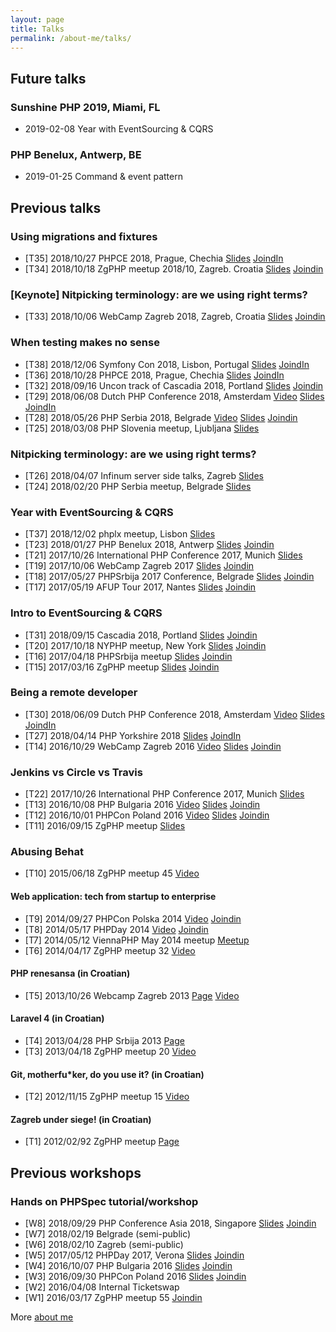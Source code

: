 ```yaml
---
layout: page
title: Talks
permalink: /about-me/talks/
---
```


## Future talks

### Sunshine PHP 2019, Miami, FL
- 2019-02-08 Year with EventSourcing & CQRS

### PHP Benelux, Antwerp, BE
- 2019-01-25 Command & event pattern

## Previous talks

### Using migrations and fixtures 
- [T35] 2018/10/27 PHPCE 2018, Prague, Chechia [Slides](https://slides.com/mirosvrtan/using-migrations-and-fixtures-phpce/) [JoindIn](https://joind.in/event/php-central-europe-conference-2018/using-migrations-and-fixtures)
- [T34] 2018/10/18 ZgPHP meetup 2018/10, Zagreb. Croatia [Slides](https://slides.com/mirosvrtan/using-migrations-and-fixtures-zgphp/) [Joindin](https://joind.in/event/zgphp-meetup-86-201810/using-migrations-and-fixtures)

### [Keynote] Nitpicking terminology: are we using right terms? 
- [T33] 2018/10/06 WebCamp Zagreb 2018, Zagreb, Croatia  [Slides](https://slides.com/mirosvrtan/nitpicking-terminology-webcamp-zagreb-2018/) [Joindin](https://joind.in/event/webcamp-zagreb-2018/nitpicking-terminology-are-we-using-the-right-terms)

### When testing makes no sense
- [T38] 2018/12/06 Symfony Con 2018, Lisbon, Portugal [Slides](https://slides.com/mirosvrtan/when-testing-makes-no-sense-symfonycon2018/) [JoindIn](https://joind.in/event/symfonycon-lisbon-2018/when-testing-makes-no-sense)
- [T36] 2018/10/28 PHPCE 2018, Prague, Chechia [Slides](https://slides.com/mirosvrtan/when-testing-makes-no-sense-php-ce-2018/) [JoindIn](https://joind.in/event/php-central-europe-conference-2018/when-testing-makes-no-sense)
- [T32] 2018/09/16 Uncon track of Cascadia 2018, Portland [Slides](https://slides.com/mirosvrtan/when-testing-makes-no-sense-cascadia-2018/) [Joindin](https://joind.in/event/cascadia-php/when-testing-makes-no-sense)
- [T29] 2018/06/08 Dutch PHP Conference 2018, Amsterdam [Video](https://www.youtube.com/watch?v=vmykptcAZSI) [Slides](https://slides.com/mirosvrtan/when-testing-makes-no-sense-dpc-2018#/) [JoindIn](https://joind.in/event/dutch-php-conference-2018/when-testing-makes-no-sense)
- [T28] 2018/05/26 PHP Serbia 2018, Belgrade [Video](https://www.youtube.com/watch?v=GdajdmsckDk) [Slides](https://slides.com/mirosvrtan/when-testing-makes-no-sense-belgrade-phpsrbija2018/) [Joindin](https://joind.in/event/php-serbia-conference-2018/when-testing-makes-no-sense)
- [T25] 2018/03/08 PHP Slovenia meetup, Ljubljana [Slides](https://slides.com/mirosvrtan/when-testing-makes-no-sense-ljubljana-2018-03-08/)

### Nitpicking terminology: are we using right terms?
- [T26] 2018/04/07 Infinum server side talks, Zagreb [Slides](https://slides.com/mirosvrtan/nitpicking-terminology-server-side-talks/)
- [T24] 2018/02/20 PHP Serbia meetup, Belgrade [Slides](https://slides.com/mirosvrtan/nitpicking-terminology-phpsrbija/)

### Year with EventSourcing & CQRS
- [T37] 2018/12/02 phplx meetup, Lisbon [Slides](https://slides.com/mirosvrtan/year-with-es-cqrs-lisbon-meetup-2018/)
- [T23] 2018/01/27 PHP Benelux 2018, Antwerp [Slides](https://slides.com/mirosvrtan/year-with-es-cqrs-php-bnl-2018-01-27/) [Joindin](https://joind.in/event/phpbenelux-conference-2018/year-with-event-sourcing-and-cqrs)
- [T21] 2017/10/26 International PHP Conference 2017, Munich [Slides](https://slides.com/mirosvrtan/year-with-es-cqrs-ipc-2017-10-26/)
- [T19] 2017/10/06 WebCamp Zagreb 2017 [Slides](http://slides.com/mirosvrtan/year-with-es-cqrs-webcamp-zagreb-2017-10-06#/) [Joindin](https://joind.in/talk/d1e95)
- [T18] 2017/05/27 PHPSrbija 2017 Conference, Belgrade [Slides](http://slides.com/mirosvrtan/year-with-es-cqrs-php-srbija-2017-05-27#/) [Joindin](https://joind.in/talk/67342)
- [T17] 2017/05/19 AFUP Tour 2017, Nantes [Slides](http://slides.com/mirosvrtan/year-with-es-cqrs-afp-tour-2017#/) [Joindin](https://joind.in/talk/b4f6b)

### Intro to EventSourcing & CQRS 
- [T31] 2018/09/15 Cascadia 2018, Portland [Slides](https://slides.com/mirosvrtan/intro-to-es-cqrs-cascadia-php-2018/) [Joindin](https://joind.in/event/cascadia-php/intro-to-eventsourcing-and-cqrs)
- [T20] 2017/10/18 NYPHP meetup, New York [Slides](http://slides.com/mirosvrtan/intro-to-es-cqrs-nyphp-2017-10-18#/) [Joindin](https://joind.in/talk/5453d)
- [T16] 2017/04/18 PHPSrbija meetup [Slides](http://slides.com/mirosvrtan/intro-to-es-cqrs-php-serbia-meetup#/) [Joindin](https://joind.in/talk/81efb)
- [T15] 2017/03/16 ZgPHP meetup [Slides](http://slides.com/mirosvrtan/intro-to-es-cqrs-zgphp-2017-04#/) [Joindin](https://joind.in/talk/37010)

### Being a remote developer
- [T30] 2018/06/09 Dutch PHP Conference 2018, Amsterdam [Video](https://www.youtube.com/watch?v=gtryBjA6SAk) [Slides](https://slides.com/mirosvrtan/being-a-remote-developer-dpc-18/) [JoindIn](https://joind.in/event/dutch-php-conference-2018/being-a-remote-developer)
- [T27] 2018/04/14 PHP Yorkshire 2018 [Slides](https://slides.com/mirosvrtan/being-a-remote-developer-php-yorkshire-2018/) [JoindIn](https://joind.in/event/php-yorkshire-2018/being-a-remote-developer)
- [T14] 2016/10/29 WebCamp Zagreb 2016 [Video](https://www.youtube.com/watch?v=gF-SRvu1t5A) [Slides](http://slides.com/mirosvrtan/deck-11#/) [Joindin](https://joind.in/talk/29ee1)

### Jenkins vs Circle vs Travis
- [T22] 2017/10/26 International PHP Conference 2017, Munich [Slides](http://slides.com/mirosvrtan/travis-vs-circle-vs-jenkins-ipc-2017-10-26#/)
- [T13] 2016/10/08 PHP Bulgaria 2016 [Video](https://vimeo.com/188951577) [Slides](http://slides.com/mirosvrtan/travis-vs-circle-vs-jenkins-7-9#/) [Joindin](https://joind.in/talk/93d44)
- [T12] 2016/10/01 PHPCon Poland 2016 [Video](https://vimeo.com/197082490) [Slides](http://slides.com/mirosvrtan/travis-vs-circle-vs-jenkins-7#/) [Joindin](https://joind.in/talk/99bca)
- [T11] 2016/09/15 ZgPHP meetup [Slides](http://slides.com/mirosvrtan/travis-vs-circle-vs-jenkins#/)

### Abusing Behat
- [T10] 2015/06/18 ZgPHP meetup 45 [Video](http://zgphp.org/videos/zgphp-miro-svrtan-abusing-behat/)

#### Web application: tech from startup to enterprise 
- [T9] 2014/09/27 PHPCon Polska 2014 [Video](http://vimeo.com/110160482) [Joindin](https://joind.in/talk/view/11850)
- [T8] 2014/05/17 PHPDay 2014 [Video](https://vimeo.com/106388473) [Joindin](https://joind.in/talk/view/11315)
- [T7] 2014/05/12 ViennaPHP May 2014 meetup [Meetup](https://www.meetup.com/viennaphp/events/169838732/)
- [T6] 2014/04/17 ZgPHP meetup 32 [Video](http://zgphp.org/videos/miro-svrtan-tech-from-startup-to-enterprise/)

####  PHP renesansa (in Croatian)
- [T5] 2013/10/26 Webcamp Zagreb 2013 [Page](http://2013.webcampzg.org/speakers/miro-svrtan/) [Video](https://www.youtube.com/watch?v=NvmR93kIWpQ)

#### Laravel 4 (in Croatian)
- [T4] 2013/04/28 PHP Srbija 2013 [Page](http://phpsrbija.rs/odrzano-prvo-okupljanje-php-programera-u-srbiji/)
- [T3] 2013/04/18 ZgPHP meetup 20 [Video](http://zgphp.org/videos/miro-svrtan-laravel4-php-framework/) 

####  Git, motherfu*ker, do you use it? (in Croatian)
- [T2] 2012/11/15 ZgPHP meetup 15 [Video](http://zgphp.org/videos/miro-svrtan-git-do-you-use-it/)

####  Zagreb under siege! (in Croatian)
- [T1] 2012/02/92 ZgPHP meetup  [Page](https://www.entrio.hr/event/zgphpmeetup-6-166)

## Previous workshops

### Hands on PHPSpec tutorial/workshop
- [W8] 2018/09/29 PHP Conference Asia 2018, Singapore [Slides](https://slides.com/mirosvrtan/hands-on-phpspec-singapore-2018/) [Joindin](https://joind.in/talk/04d0e)
- [W7] 2018/02/19 Belgrade (semi-public)
- [W6] 2018/02/10 Zagreb (semi-public)
- [W5] 2017/05/12 PHPDay 2017, Verona [Slides](http://slides.com/mirosvrtan/hands-on-phpspec-phpday-2017#/) [Joindin](https://joind.in/talk/50f68)
- [W4] 2016/10/07 PHP Bulgaria 2016 [Slides](http://slides.com/mirosvrtan/hands-on-phpspec-phpcon-poland-2016-8#/) [Joindin](https://joind.in/talk/746ad)
- [W3] 2016/09/30 PHPCon Poland 2016 [Slides](http://slides.com/mirosvrtan/hands-on-phpspec-phpcon-poland-2016#/) [Joindin](https://joind.in/talk/b3e6d)
- [W2] 2016/04/08 Internal Ticketswap
- [W1] 2016/03/17 ZgPHP meetup 55 [Joindin](http://legacy.joind.in/talk/view/17466)


More [about me](/about-me/)
